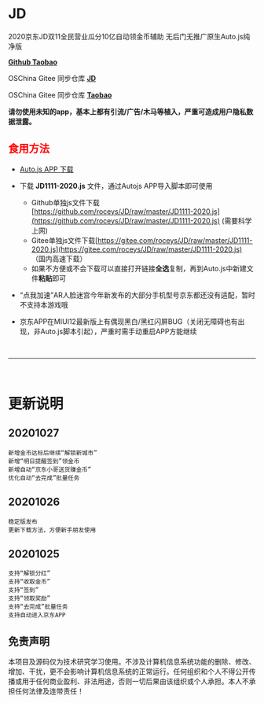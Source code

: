 # JD
2020京东JD双11全民营业瓜分10亿自动领金币辅助 无后门无推广原生Auto.js纯净版

[**Github Taobao**](https://github.com/roceys/Taobao)

OSChina Gitee 同步仓库 [**JD**](https://gitee.com/roceys/JD)

OSChina Gitee 同步仓库 [**Taobao**](https://gitee.com/roceys/Taobao)

**请勿使用未知的app，基本上都有引流/广告/木马等植入，严重可造成用户隐私数据泄露。**

## <font color="red">食用方法</font>
- [Auto.js APP 下载](https://github.com/github-h/Auto.js/releases/tag/V4.1.1.Alpha2)

- 下载 **JD1111-2020.js** 文件，通过Autojs APP导入脚本即可使用
    - Github单独js文件下载[https://github.com/roceys/JD/raw/master/JD1111-2020.js](https://github.com/roceys/JD/raw/master/JD1111-2020.js) (需要科学上网)
    - Gitee单独js文件下载[https://gitee.com/roceys/JD/raw/master/JD1111-2020.js](https://gitee.com/roceys/JD/raw/master/JD1111-2020.js) （国内高速下载）
    - 如果不方便或不会下载可以直接打开链接**全选**复制，再到Auto.js中新建文件**粘贴**即可

- “点我加速”AR人脸迷宫今年新发布的大部分手机型号京东都还没有适配，暂时不支持本游戏哦

- 京东APP在MIUI12最新版上有偶现黑白/黑红闪屏BUG（关闭无障碍也有出现，非Auto.js脚本引起），严重时需手动重启APP方能继续


<br>

---

<br>

# 更新说明

## 20201027
    新增金币达标后继续“解锁新城市”
    新增“明日提醒签到”领金币
    新增自动“京东小哥送货赚金币”
    优化自动“去完成”批量任务

## 20201026
    稳定版发布
    更新下载方法，方便新手朋友使用

## 20201025
    支持“解锁分红”
    支持“收取金币”
    支持“签到”
    支持“领取奖励”
    支持“去完成”批量任务
    支持自动进入京东APP

## 免责声明

本项目及源码仅为技术研究学习使用。不涉及计算机信息系统功能的删除、修改、增加、干扰，更不会影响计算机信息系统的正常运行。任何组织和个人不得公开传播或用于任何商业盈利、非法用途，否则一切后果由该组织或个人承担。本人不承担任何法律及连带责任！